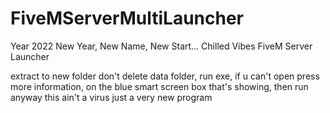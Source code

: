 # FiveMServerMultiLauncher
 Year 2022 New Year, New Name, New Start...
Chilled Vibes FiveM Server Launcher

extract to new folder don't delete data folder,
run exe, if u can't open press more information,
on the blue smart screen box that's showing,
then run anyway
this ain't a virus just a very new program
